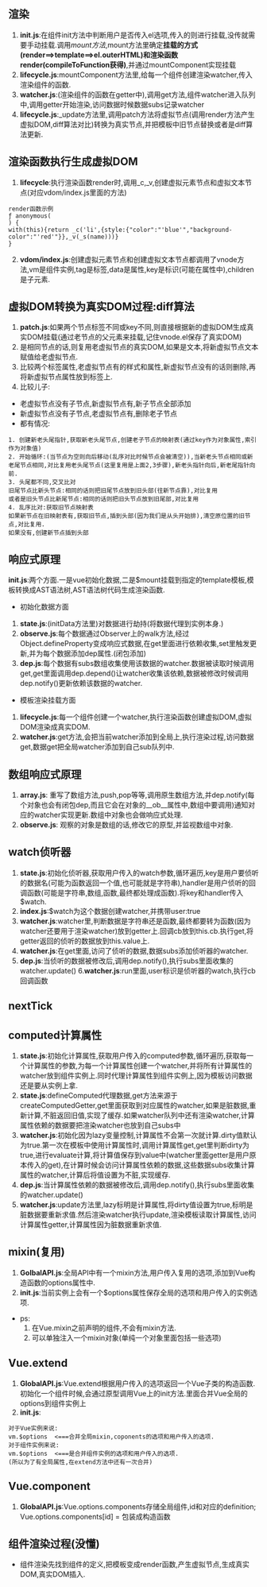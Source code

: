 
## 渲染
1. **init.js**:在组件init方法中判断用户是否传入el选项,传入的则进行挂载,没传就需要手动挂载.调用$mount方法,$mount方法里确定**挂载的方式(render==>template==>el.outerHTML)**和**渲染函数render(compileToFunction获得)**,并通过mountComponent实现挂载
2. **lifecycle.js**:mountComponent方法里,给每一个组件创建渲染watcher,传入渲染组件的函数.
3. **watcher.js**:(渲染组件的函数在getter中),调用get方法,组件watcher进入队列中,调用getter开始渲染,访问数据时候数据subs记录watcher
4. **lifecycle.js**:_update方法里,调用patch方法将虚拟节点(调用render方法产生虚拟DOM,diff算法对比)转换为真实节点,并把模板中旧节点替换或者是diff算法更新.


## 渲染函数执行生成虚拟DOM
1. **lifecycle**:执行渲染函数render时,调用_c,_v,创建虚拟元素节点和虚拟文本节点(对应vdom/index.js里面的方法)
```
render函数示例
ƒ anonymous(
) {
with(this){return _c('li',{style:{"color":"'blue'","background-color":"'red'"}},_v(_s(name)))}
}
```
2. **vdom/index.js**:创建虚拟元素节点和创建虚拟文本节点都调用了vnode方法,vm是组件实例,tag是标签,data是属性,key是标识(可能在属性中),children是子元素.

## 虚拟DOM转换为真实DOM过程:diff算法
1. **patch.js**:如果两个节点标签不同或key不同,则直接根据新的虚拟DOM生成真实DOM挂载(通过老节点的父元素来挂载,记住vnode.el保存了真实DOM)
2. 是相同节点的话,则复用老虚拟节点的真实DOM,如果是文本,将新虚拟节点文本赋值给老虚拟节点.
3. 比较两个标签属性,老虚拟节点有的样式和属性,新虚拟节点没有的话则删除,再将新虚拟节点属性放到标签上.
4. 比较儿子:
- 老虚拟节点没有子节点,新虚拟节点有,新子节点全部添加
- 新虚拟节点没有子节点,老虚拟节点有,删除老子节点
- 都有情况:
```
1. 创建新老头尾指针,获取新老头尾节点,创建老子节点的映射表(通过key作为对象属性,索引作为对象值)
2. 开始循环:(当节点为空则向后移动(乱序对比时候节点会被清空)),当新老头节点相同或新老尾节点相同,对比复用老头尾节点(这里复用是上面2,3步骤),新老头指针向后,新老尾指针向前.
3. 头尾都不同,交叉比对
旧尾节点比新头节点:相同的话则把旧尾节点放到旧头部(往新节点靠),对比复用
或者是旧头节点比新尾节点:相同的话则把旧头节点放到旧尾部,对比复用
4. 乱序比对:获取旧节点映射表
如果新节点在旧映射表有,获取旧节点,插到头部(因为我们是从头开始排),清空原位置的旧节点,对比复用.
如果没有,创建新节点插到头部
```

## 响应式原理
**init.js**:两个方面.一是vue初始化数据,二是$mount挂载到指定的template模板,模板转换成AST语法树,AST语法树代码生成渲染函数.
- 初始化数据方面 
1. **state.js**:(initData方法里)对数据进行劫持(将数据代理到实例本身.)
2. **observe.js**:每个数据通过Observer上的walk方法,经过Object.defineProperty变成响应式数据,在get里面进行依赖收集,set里触发更新,并为每个数据添加dep属性.(闭包添加)
3. **dep.js**:每个数据有subs数组收集使用该数据的watcher.数据被读取时候调用get,get里面调用dep.depend()让watcher收集该依赖,数据被修改时候调用dep.notify()更新依赖该数据的watcher.
- 模板渲染挂载方面
1. **lifecycle.js**:每一个组件创建一个watcher,执行渲染函数创建虚拟DOM,虚拟DOM渲染成真实DOM.
2. **watcher.js**:get方法,会把当前watcher添加到全局上,执行渲染过程,访问数据get,数据get把全局watcher添加到自己sub队列中.


## 数组响应式原理
1. **array.js**: 重写了数组方法,push,pop等等,调用原生数组方法,并dep.notify(每个对象也会有闭包dep,而且它会在对象的__ob__属性中,数组中要调用)通知对应的watcher实现更新.数组中对象也会做响应式处理.
2. **observe.js**: 观察的对象是数组的话,修改它的原型,并监视数组中对象.
## watch侦听器
1. **state.js**:初始化侦听器,获取用户传入的watch参数,循环遍历,key是用户要侦听的数据名(可能为函数返回一个值,也可能就是字符串),handler是用户侦听的回调函数(可能是字符串,数组,函数,最终都处理成函数).将key和handler传入$watch.
2. **index.js**:$watch为这个数据创建watcher,并携带user:true
3. **watcher.js**:watcher里,判断数据是字符串还是函数,最终都要转为函数(因为watcher还要用于渲染watcher)放到getter上.回调cb放到this.cb.执行get,将getter返回的侦听的数据放到this.value上.
4. **watcher.js**:在get里面,访问了侦听的数据,数据subs添加侦听器的watcher.
5. **dep.js**:当侦听的数据被修改后,调用dep.notify(),执行subs里面收集的watcher.update()
6.**watcher.js**:run里面,user标识是侦听器的watch,执行cb回调函数

## nextTick


## computed计算属性
1. **state.js**:初始化计算属性,获取用户传入的computed参数,循环遍历,获取每一个计算属性的参数,为每一个计算属性创建一个watcher,并将所有计算属性的watcher放到组件实例上.同时代理计算属性到组件实例上,因为模板访问数据还是要从实例上拿.
2. **state.js**:defineComputed代理数据,get方法来源于createComputedGetter,get里面获取到对应属性的watcher,如果是脏数据,重新计算,不脏返回旧值,实现了缓存.如果watcher队列中还有渲染watcher,计算属性依赖的数据要把渲染watcher也放到自己subs中
3. **watcher.js**:初始化因为lazy变量控制,计算属性不会第一次就计算.dirty值默认为true.第一次在模板中使用计算属性时,调用计算属性get,get里判断dirty为true,进行evaluate计算,将计算值保存到value中(watcher里面getter是用户原本传入的get),在计算时候会访问计算属性依赖的数据,这些数据subs收集计算属性的watcher,计算后将值设置为不脏,实现缓存.
4. **dep.js**:当计算属性依赖的数据被修改后,调用dep.notify(),执行subs里面收集的watcher.update()
5. **watcher.js**:update方法里,lazy标明是计算属性,将dirty值设置为true,标明是脏数据要重新求值.然后渲染watcher执行update,渲染模板读取计算属性,访问计算属性getter,计算属性因为脏数据重新求值.
## mixin(复用)
1. **GolbalAPI.js**:全局API中有一个mixin方法,用户传入复用的选项,添加到Vue构造函数的options属性中.
2. **init.js**:当前实例上会有一个$options属性保存全局的选项和用户传入的实例选项.
- ps:
    1. 在Vue.mixin之前声明的组件,不会有mixin方法.
    2. 可以单独注入一个mixin对象(单纯一个对象里面包括一些选项)
## Vue.extend
1. **GlobalAPI.js**:Vue.extend根据用户传入的选项返回一个Vue子类的构造函数.初始化一个组件时候,会通过原型调用Vue上的init方法.里面合并Vue全局的options到组件实例上
2. **init.js**:
```
对于Vue实例来说:
vm.$options  <===合并全局mixin,coponents的选项和用户传入的选项.
对于组件实例来说:
vm.$options  <===是合并组件实例的选项和用户传入的选项.
(所以为了有全局属性,在extend方法中还有一次合并)
```
## Vue.component
1. **GlobalAPI.js**:Vue.options.components存储全局组件,id和对应的definition; Vue.options.components[id] = 包装成构造函数
## 组件渲染过程(没懂)
- 组件渲染先找到组件的定义,把模板变成render函数,产生虚拟节点,生成真实DOM,真实DOM插入.